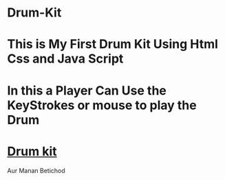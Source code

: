 # Drum-Kit
# This is My First Drum Kit Using Html Css and Java Script
# In this a Player Can Use the KeyStrokes or mouse to play the Drum
# [Drum kit](https://mananaggarwal2001.github.io/Drum-Kit/)
Aur Manan Betichod